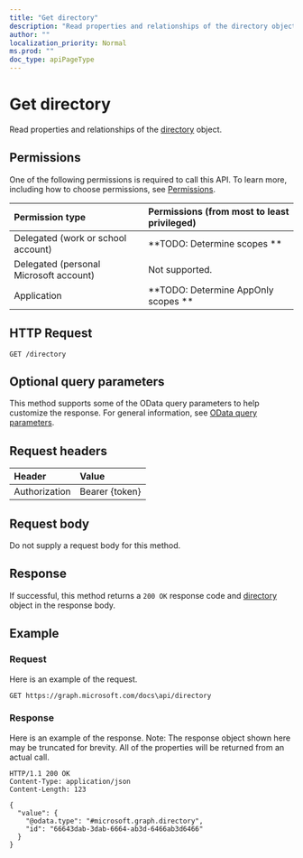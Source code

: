 ```yaml
---
title: "Get directory"
description: "Read properties and relationships of the directory object."
author: ""
localization_priority: Normal
ms.prod: ""
doc_type: apiPageType
---
```


# Get directory

Read properties and relationships of the [directory](../resources/directory.md) object.

## Permissions
One of the following permissions is required to call this API. To learn more, including how to choose permissions, see [Permissions](/concepts/permissions-reference.md).

|Permission type|Permissions (from most to least privileged)|
|:---|:---|
|Delegated (work or school account)|**TODO: Determine scopes **|
|Delegated (personal Microsoft account)|Not supported.|
|Application|**TODO: Determine AppOnly scopes **|

## HTTP Request
<!-- {
  "blockType": "ignored"
}
-->
``` http
GET /directory
```

## Optional query parameters
This method supports some of the OData query parameters to help customize the response. For general information, see [OData query parameters](/graph/query-parameters).

## Request headers
|Header|Value|
|:---|:---|
|Authorization|Bearer {token}|

## Request body
Do not supply a request body for this method.

## Response
If successful, this method returns a `200 OK` response code and [directory](../resources/directory.md) object in the response body.

## Example

### Request
Here is an example of the request.
<!-- {
  "blockType": "request",
  "name": "get_directory"
}
-->
``` http
GET https://graph.microsoft.com/docs\api/directory
```

### Response
Here is an example of the response. Note: The response object shown here may be truncated for brevity. All of the properties will be returned from an actual call.
<!-- {
  "blockType": "response",
  "truncated": true,
  "@odata.type": "microsoft.graph.directory"
}
-->
``` http
HTTP/1.1 200 OK
Content-Type: application/json
Content-Length: 123

{
  "value": {
    "@odata.type": "#microsoft.graph.directory",
    "id": "66643dab-3dab-6664-ab3d-6466ab3d6466"
  }
}
```

